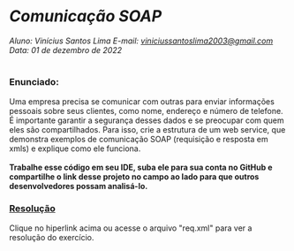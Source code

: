 # ***Comunicação SOAP***
_Aluno: Vinícius Santos Lima  E-mail: viniciussantoslima2003@gmail.com<br>Data: 01 de dezembro de 2022_
#  

### Enunciado: 
Uma empresa precisa se comunicar com outras para enviar informações pessoais sobre seus clientes, como nome, endereço e número de telefone. É importante garantir a segurança desses dados e se preocupar com quem eles são compartilhados. 
Para isso, crie a estrutura de um web service, que demonstra exemplos de comunicação SOAP (requisição e resposta em xmls) e explique como ele funciona. 
<br><br>
<b>Trabalhe esse código em seu IDE, suba ele para sua conta no GitHub e compartilhe o link desse projeto no campo ao lado para que outros desenvolvedores possam analisá-lo.</b>

<h3><a href="">Resolução</a></h3>
Clique no hiperlink acima ou acesse o arquivo "req.xml" para ver a resolução do exercício. <h1></h1>
